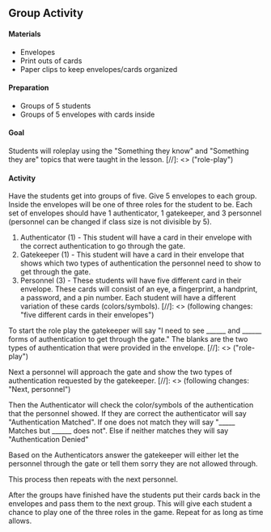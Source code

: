 ## Group Activity

#### Materials
* Envelopes
* Print outs of cards
* Paper clips to keep envelopes/cards organized

#### Preparation
* Groups of 5 students
* Groups of 5 envelopes with cards inside

#### Goal
Students will roleplay using the "Something they know" and "Something they are" topics that were taught in the lesson. 
[//]: <> ("role-play")

#### Activity
Have the students get into groups of five. Give 5 envelopes to each group. Inside the envelopes will be one of three roles for the student to be. Each set of envelopes should have 1 authenticator, 1 gatekeeper, and 3 personnel (personnel can be changed if class size is not divisible by 5).

1. Authenticator (1) - This student will have a card in their envelope with the correct authentication to go through the gate. 
2. Gatekeeper (1) - This student will have a card in their envelope that shows which two types of authentication the personnel need to show to get through the gate. 
3. Personnel (3) - These students will have five different card in their envelope. These cards will consist of an eye, a fingerprint, a handprint, a password, and a pin number. Each student will have a different variation of these cards (colors/symbols). 
[//]: <> (following changes: "five different cards in their envelopes")

To start the role play the gatekeeper will say "I need to see ______ and ______ forms of authentication to get through the gate." The blanks are the two types of authentication that were provided in the envelope.
[//]: <> ("role-play")

Next a personnel will approach the gate and show the two types of authentication requested by the gatekeeper. 
[//]: <> (following changes: "Next, personnel")

Then the Authenticator will check the color/symbols of the authentication that the personnel showed. If they are correct the authenticator will say "Authentication Matched". If one does not match they will say "_____ Matches but ______ does not". Else if neither matches they will say "Authentication Denied"

Based on the Authenticators answer the gatekeeper will either let the personnel through the gate or tell them sorry they are not allowed through.

This process then repeats with the next personnel. 

After the groups have finished have the students put their cards back in the envelopes  and pass them to the next group. This will give each student a chance to play one of the three roles in the game. Repeat for as long as time allows. 
